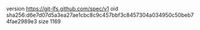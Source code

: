 version https://git-lfs.github.com/spec/v1
oid sha256:d6e7d07d5a3ea27ae1cbc8c9c457bbf3c8457304a034950c50beb74fae2989e3
size 1169

